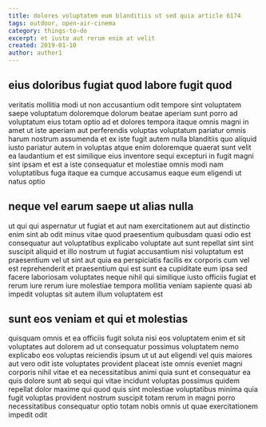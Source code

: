 ```yaml
---
title: dolores voluptatem eum blanditiis ut sed quia article 6174
tags: outdoor, open-air-cinema
category: things-to-do
excerpt: et iusto aut rerum enim at velit
created: 2019-01-10
author: author1
---
```


## eius doloribus fugiat quod labore fugit quod

veritatis mollitia modi ut non accusantium odit tempore sint voluptatem saepe voluptatum doloremque dolorum beatae aperiam sunt porro ad voluptatum eius totam optio ad et dolores tempora itaque omnis magni in amet ut iste aperiam aut perferendis voluptas voluptatum pariatur omnis harum nostrum assumenda et ex iste fugit autem nulla blanditiis quo aliquid iusto pariatur autem in voluptas atque enim doloremque quaerat sunt velit ea laudantium et est similique eius inventore sequi excepturi in fugit magni sint ipsam et est a iste consequatur et molestiae omnis modi nam voluptatibus fuga itaque ea cumque accusamus eaque eum eligendi ut natus optio

## neque vel earum saepe ut alias nulla

ut qui qui aspernatur ut fugiat et aut nam exercitationem aut aut distinctio enim sint ab odit minus vitae quod praesentium quibusdam quasi odio est consequatur aut voluptatibus explicabo voluptate aut sunt repellat sint sint suscipit aliquid et illo nostrum ut fugiat accusantium nisi voluptatum est praesentium vel ut sint aut quia ea perspiciatis facilis ex corporis cum vel est reprehenderit et praesentium qui est sunt ea cupiditate eum ipsa sed facere laboriosam voluptates neque nihil qui similique iusto officiis fugiat et rerum iure rerum iure molestiae tempora mollitia veniam sapiente quasi ab impedit voluptas sit autem illum voluptatem est

## sunt eos veniam et qui et molestias

quisquam omnis et ea officiis fugit soluta nisi eos voluptatem enim et sit voluptates aut dolorem ad ut consequatur possimus voluptatem nemo explicabo eos voluptas reiciendis ipsum ut ut aut eligendi vel quis maiores aut vero odit iste voluptates provident placeat iste omnis eveniet magni corporis nihil vitae et ea necessitatibus animi quia sunt et consequatur ea quis dolore sunt ab sequi qui vitae incidunt voluptas possimus quidem repellat dolor maxime qui quod quis sint molestiae voluptatibus minima quia fugit voluptas provident nostrum suscipit totam rerum in magni porro necessitatibus consequatur optio totam nobis omnis ut quae exercitationem impedit odit
